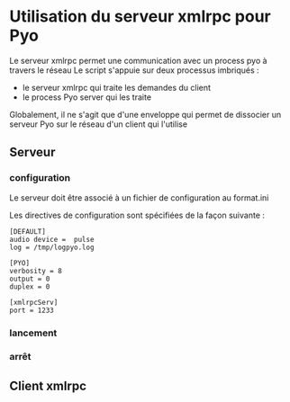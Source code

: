 # Utilisation du serveur xmlrpc pour Pyo

Le serveur xmlrpc permet une communication avec un process pyo à travers le réseau
Le script s'appuie sur deux processus imbriqués :
 - le serveur xmlrpc qui traite les demandes du client
 - le process Pyo server qui les traite
 
Globalement, il ne s'agit que d'une enveloppe qui permet de dissocier un serveur Pyo sur le réseau d'un client qui l'utilise


## Serveur


### configuration
Le serveur doit être associé à un fichier de configuration au format.ini

Les directives de configuration sont spécifiées de la façon suivante :

```
[DEFAULT]
audio device =  pulse  
log = /tmp/logpyo.log

[PYO]
verbosity = 8
output = 0
duplex = 0

[xmlrpcServ]
port = 1233

```



### lancement



### arrêt

## Client xmlrpc
